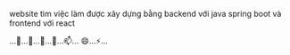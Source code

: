 website tìm việc làm được xây dựng bằng backend với java spring boot và frontend với react

...👋...👀...🌱...💞️...📫... 😄...⚡...
